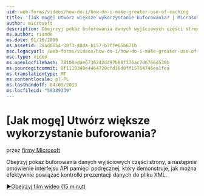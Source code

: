 ```yaml
---
uid: web-forms/videos/how-do-i/how-do-i-make-greater-use-of-caching
title: '[Jak mogę] Utwórz większe wykorzystanie buforowania? | Microsoft Docs'
author: microsoft
description: Obejrzyj pokaz buforowania danych wyjściowych części strony, a następnie omówienie interfejsu API pamięci podręcznej, który demonstruje, jak można efektywnie powiązać prezentacji danych...
ms.author: riande
ms.date: 01/16/2006
ms.assetid: 39ad66b4-30f3-48da-b157-b7ffe65b671b
msc.legacyurl: /web-forms/videos/how-do-i/how-do-i-make-greater-use-of-caching
msc.type: video
ms.openlocfilehash: 78108edae6736242d497b88f376ac7d6766d530b
ms.sourcegitcommit: 0f1119340e4464720cfd16d0ff15764746ea1fea
ms.translationtype: MT
ms.contentlocale: pl-PL
ms.lasthandoff: 04/09/2019
ms.locfileid: "59389339"
---
```

# <a name="how-do-i-make-greater-use-of-caching"></a>[Jak mogę] Utwórz większe wykorzystanie buforowania?

przez [firmy Microsoft](https://github.com/microsoft)

Obejrzyj pokaz buforowania danych wyjściowych części strony, a następnie omówienie interfejsu API pamięci podręcznej, który demonstruje, jak można efektywnie powiązać kontrolki prezentacji danych do pliku XML.

[&#9654;Obejrzyj film wideo (15 minut)](https://channel9.msdn.com/Blogs/ASP-NET-Site-Videos/how-do-i-make-greater-use-of-caching)
